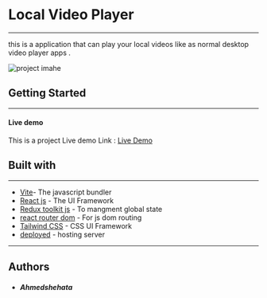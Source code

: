 # Local Video Player

<hr/>

this is a application that can play your local videos like as normal desktop video player apps .

![project imahe](https://i.ibb.co/5vq1yWF/Web-capture-24-11-2022-133620-js-video-play-netlify-app.jpg)

## Getting Started

<hr/>

#### Live demo
This is a project Live demo Link : [Live Demo](https://js-video-play.netlify.app)

## Built with

 <hr/>

- [Vite](https://vitejs.dev/)- The javascript bundler
- [React js](https://reactjs.org/) - The UI Framework
- [Redux toolkit js](https://redux-toolkit.js.org/) - To mangment global state
- [react router dom](https://reactrouter.com/en/main) - For js dom routing
- [Tailwind CSS](http://tailwindcss.com/) - CSS UI Framework
- [deployed](http://netlify.app) - hosting server
<hr/>

## Authors

- ##### Ahmedshehata
